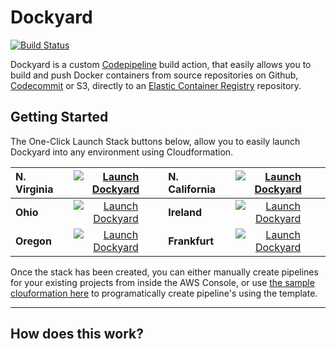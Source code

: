 # Dockyard

[![Build Status](https://travis-ci.org/davidkelley/dockyard.svg?branch=master)](https://travis-ci.org/davidkelley/dockyard)

Dockyard is a custom [Codepipeline]() build action, that easily allows you to build and push Docker containers from source repositories on Github, [Codecommit]() or S3, directly to an [Elastic Container Registry]() repository.

## Getting Started

The One-Click Launch Stack buttons below, allow you to easily launch Dockyard into any environment using Cloudformation.

| __N. Virginia__ | [![Launch Dockyard](https://s3.amazonaws.com/cloudformation-examples/cloudformation-launch-stack.png)](https://console.aws.amazon.com/cloudformation/home?region=us-east-1#/stacks/new?stackName=Dockyard&templateURL=https://s3.amazonaws.com/us-east-1.dockyard.davidkelley.xyz/v0-0-2.cloudformation.yml) | __N. California__ | [![Launch Dockyard](https://s3.amazonaws.com/cloudformation-examples/cloudformation-launch-stack.png)](https://console.aws.amazon.com/cloudformation/home?region=us-west-1#/stacks/new?stackName=Dockyard&templateURL=https://s3.amazonaws.com/us-west-1.dockyard.davidkelley.xyz/v0-0-2.cloudformation.yml) |
|:----|:---:|:----|:---:|
| __Ohio__ | [![Launch Dockyard](https://s3.amazonaws.com/cloudformation-examples/cloudformation-launch-stack.png)](https://console.aws.amazon.com/cloudformation/home?region=us-east-2#/stacks/new?stackName=Dockyard&templateURL=https://s3.amazonaws.com/us-east-2.dockyard.davidkelley.xyz/v0-0-2.cloudformation.yml) | __Ireland__ | [![Launch Dockyard](https://s3.amazonaws.com/cloudformation-examples/cloudformation-launch-stack.png)](https://console.aws.amazon.com/cloudformation/home?region=eu-west-1#/stacks/new?stackName=Dockyard&templateURL=https://s3.amazonaws.com/eu-west-1.dockyard.davidkelley.xyz/v0-0-2.cloudformation.yml) |
| __Oregon__ | [![Launch Dockyard](https://s3.amazonaws.com/cloudformation-examples/cloudformation-launch-stack.png)](https://console.aws.amazon.com/cloudformation/home?region=us-west-2#/stacks/new?stackName=Dockyard&templateURL=https://s3.amazonaws.com/us-west-2.dockyard.davidkelley.xyz/v0-0-2.cloudformation.yml) | __Frankfurt__ | [![Launch Dockyard](https://s3.amazonaws.com/cloudformation-examples/cloudformation-launch-stack.png)](https://console.aws.amazon.com/cloudformation/home?region=eu-central-1#/stacks/new?stackName=Dockyard&templateURL=https://s3.amazonaws.com/eu-central-1.dockyard.davidkelley.xyz/v0-0-2.cloudformation.yml) |

Once the stack has been created, you can either manually create pipelines for your existing projects from inside the AWS Console, or use [the sample clouformation here]() to programatically create pipeline's using the template.

---

## How does this work?
